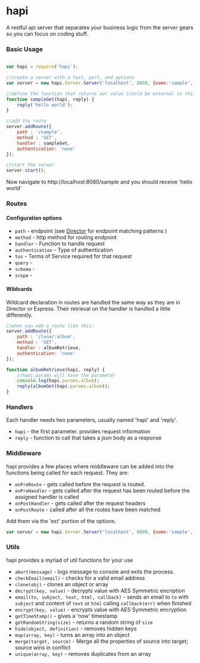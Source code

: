# hapi

A restful api server that separates your business logic from the server gears so you can focus on coding stuff.

### Basic Usage

```js

var hapi = require('hapi');

//create a server with a host, port, and options
var server = new hapi.Server.Server('localhost', 8088, {name:'sample', uri:'0.0.0.0'});

//define the function that returns our value (could be external to this file)
function sampleGet(hapi, reply) {
	reply('hello world');
}

//add the route
server.addRoute({
	path : '/sample',
	method : 'GET',
	handler : sampleGet,
	authentication: 'none'
});

//start the server
server.start();

```

Now navigate to http://localhost:8080/sample and you should receive 'hello world'

### Routes

#### Configuration options

* `path` - endpoint (see [Director](https://github.com/flatiron/director "Director") for endpoint matching patterns )
* `method` - http method for routing endpoint
* `handler` - Function to handle request
* `authentication` - Type of authentication
* `tos` - Terms of Service required for that request
* `query` - 
* `schema` - 
* `scope` -

#### Wildcards

Wildcard declaration in routes are handled the same way as they are in Director or Express. Their retrieval on the handler is handled a little differently.

```js
//when you add a route like this:
server.addRoute({
	path : '/luna/:album',
	method : 'GET',
	handler : albumRetrieve,
	authentication: 'none'
});

function albumRetrieve(hapi, reply) {
	//hapi.params will have the parameter
	console.log(hapi.params.album);
	reply(albumGet(hapi.params.album));
}
```

### Handlers

Each handler needs two parameters, usually named 'hapi' and 'reply'.

* `hapi` - the first parameter. provides request information
* `reply` - function to call that takes a json body as a response

### Middleware

hapi provides a few places where middleware can be added into the functions being called for each request. They are:

* `onPreRoute` - gets called before the request is routed.
* `onPreHandler` - gets called after the request has been routed before the assigned handler is called
* `onPostHandler` - gets called after the request headers
* `onPostRoute` - called after all the routes have been matched

Add them via the 'ext' portion  of the options. 

```js
var server = new hapi.Server.Server('localhost', 8088, {name:'sample', uri:'0.0.0.0', ext: {onPreRoute:myPreRouteFunction}});
```

### Utils

hapi provides a myriad of util functions for your use
* `abort(message)` - logs message to console and exits the process.
* `checkEmail(email)` - checks for a valid email address 
* `clone(obj)` - clones an object or array
* `decrypt(key, value)` - decrypts value with AES Symmetric encription
* `email(to, subject, text, html, callback)` - sends an email to `to` with `subject` and content of `text` or `html` calling `callback(err)` when finished
* `encrypt(key, value)` - encrypts value with AES Symmetric encryption
* `getTimeStamp()` - gives a 'now' timestamp
* `getRandomString(size)` - returns a random string of `size`
* `hide(object, definition)` - removes hidden keys
* `map(array, key)` - turns an array into an object
* `merge(target, source)` - Merge all the properties of source into target; source wins in conflict
* `unique(array, key)` - removes duplicates from an array








